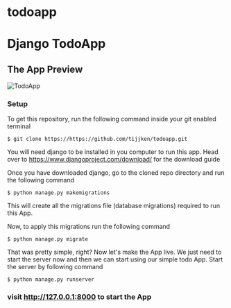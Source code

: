 # todoapp
# Django TodoApp


## The App Preview
![TodoApp](https://github.com/tijjken/TodoApp/blob/master/static/TodoApp2.png)


### Setup
To get this repository, run the following command inside your git enabled terminal

```
$ git clone https://https://github.com/tijjken/todoapp.git
```
You will need django to be installed in you computer to run this app. Head over to https://www.djangoproject.com/download/ for the download guide

Once you have downloaded django, go to the cloned repo directory and run the following command

```
$ python manage.py makemigrations
```

This will create all the migrations file (database migrations) required to run this App.

Now, to apply this migrations run the following command
```
$ python manage.py migrate
```

That was pretty simple, right? Now let's make the App live. We just need to start the server now and then we can start using our simple todo App. Start the server by following command

```
$ python manage.py runserver
```

### visit http://127.0.0.1:8000 to start the App
